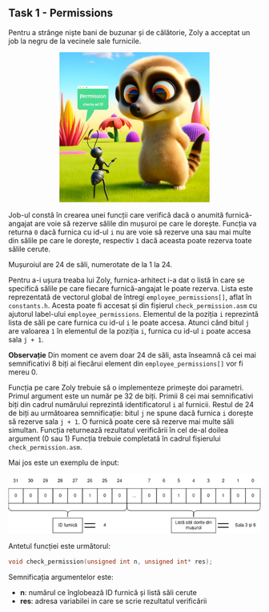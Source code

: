 ## Task 1 - Permissions

Pentru a strânge niște bani de buzunar și de călătorie, Zoly a acceptat un job la negru de la vecinele sale furnicile.

<div align="center">
    <img title="IDS" alt="IDS" src="../images/suricata-task-1.webp" width="300" height="300">
</div>

Job-ul constă în crearea unei funcții care verifică dacă o anumită furnică-angajat are voie să rezerve sălile din mușuroi pe care le dorește.
Funcția va returna `0` dacă furnica cu id-ul `i` nu are voie să rezerve una sau mai multe din sălile pe care le dorește, respectiv `1` dacă aceasta poate rezerva toate sălile cerute.

Mușuroiul are 24 de săli, numerotate de la 1 la 24.

Pentru a-i ușura treaba lui Zoly, furnica-arhitect i-a dat o listă în care se specifică sălile pe care fiecare furnică-angajat le poate rezerva.
Lista este reprezentată de vectorul global de întregi `employee_permissions[]`, aflat în `constants.h`. Acesta poate fi accesat și din fișierul `check_permission.asm` cu ajutorul label-ului `employee_permissions`.
Elementul de la poziția `i` reprezintă lista de săli pe care furnica cu id-ul `i` le poate accesa.
Atunci când bitul `j` are valoarea `1` în elementul de la poziția `i`, furnica cu id-ul `i` poate accesa sala `j + 1`. 

**Observație** Din moment ce avem doar 24 de săli, asta înseamnă că cei mai semnificativi 8 biți ai fiecărui element din `employee_permissions[]` vor fi mereu 0.

Funcția pe care Zoly trebuie să o implementeze primește doi parametri. 
Primul argument este un număr pe 32 de biți. 
Primii 8 cei mai semnificativi biți din cadrul numărului reprezintă identificatorul `i` al furnicii.
Restul de 24 de biți au următoarea semnificație: bitul `j` ne spune dacă furnica `i` dorește să rezerve sala `j + 1`.
O furnică poate cere să rezerve mai multe săli simultan.
Funcția returnează rezultatul verificării în cel de-al doilea argument (0 sau 1)
Funcția trebuie completată în cadrul fișierului `check_permission.asm`.

Mai jos este un exemplu de input:

<div align="center">
    <img title="IDS" alt="IDS" src="../images/Schema_task1.png" >
</div>

Antetul funcției este următorul:
```c
void check_permission(unsigned int n, unsigned int* res);
```

Semnificația argumentelor este:
- **n**: numărul ce înglobează ID furnică și listă săli cerute
- **res**: adresa variabilei in care se scrie rezultatul verificării